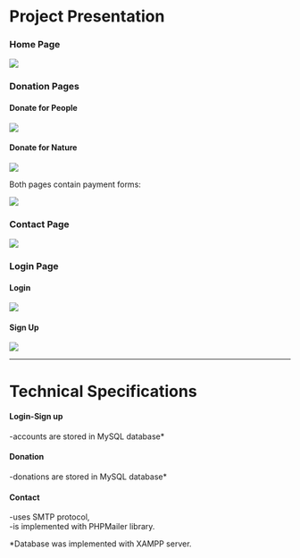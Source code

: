 <h1>Project Presentation</h1>
<h3>Home Page</h3>
<img src="https://github.com/MaryKroustali/Donate-Website/blob/master/Screenshots/Home.png">
<h3>Donation Pages</h3>
<h4>Donate for People</h4>
<img src="https://github.com/MaryKroustali/Donate-Website/blob/master/Screenshots/donate_people.png">
<h4>Donate for Nature</h4>
<img src="https://github.com/MaryKroustali/Donate-Website/blob/master/Screenshots/donate_nature.png">
<p>Both pages contain payment forms:</p>
<img src="https://github.com/MaryKroustali/Donate-Website/blob/master/Screenshots/payment_form.png">
<h3>Contact Page</h3>
<img src="https://github.com/MaryKroustali/Donate-Website/blob/master/Screenshots/Contact.png">
<h3>Login Page</h3>
<h4>Login</h4>
<img src="https://github.com/MaryKroustali/Donate-Website/blob/master/Screenshots/login.png">
<h4>Sign Up</h4>
<img src="https://github.com/MaryKroustali/Donate-Website/blob/master/Screenshots/sign_up.png">
<hr/>
<h1>Technical Specifications</h1>
<h4>Login-Sign up</h4>
<p>-accounts are stored in MySQL database*</p>
<h4>Donation</h4>
<p>-donations are stored in MySQL database*</p> 
<h4>Contact</h4>
<p>-uses SMTP protocol, </br>
-is implemented with PHPMailer library.</p> 
<p>*Database was implemented with XAMPP server.<p/>
